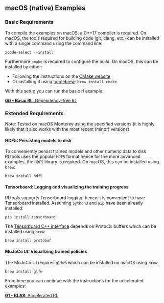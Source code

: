 ## macOS (native) Examples
### Basic Requirements
To compile the examples on macOS, a C++17 compiler is required. On macOS, the tools required for building code (git, clang, etc.) can be installed with a single command using the command line:
```
xcode-select --install
```
Furthermore `cmake` is required to configure the build. On macOS, this can be installed by either:
* Following the instructions on the [CMake website](https://cmake.org/install/)
* Or installing it using [homebrew](https://brew.sh/): `brew install cmake`

With this setup you can run the basic rl example:

[__00 - Basic RL__: Dependency-free RL](../examples/00_BASIC_RL.MD)

### Extended Requirements
Note: Tested on macOS Monterey using the specified versions (it is highly likely that it also works with the most recent (minor) versions)
#### HDF5: Persisting models to disk
To conveniently persist trained models and other numeric data to disk RLtools uses the popular `HDF5` format hence for the more advanced examples, the `HDF5` library is required. On macOS, this can be installed using `brew`:
```
brew install hdf5
```
#### Tensorboard: Logging and visualizing the training progress
RLtools supports Tensorboard logging, hence it is convenient to have Tensorboard installed. Assuming `python3` and `pip` have been already installed:
```
pip install tensorboard
```
The [Tensorboard C++ interface](https://github.com/RustingSword/tensorboard_logger) depends on Protocol buffers which can be installed using `brew`:
```
brew install protobuf
```
#### MuJoCo UI: Visualizing trained policies
The MuJoCo UI requires `glfw3` which can be installed on macOS using `brew`:
```
brew install glfw
```

From here you can continue with the instructions for the accelerated examples:

[__01 - BLAS__: Accelerated RL](../examples/01_BLAS.MD)
